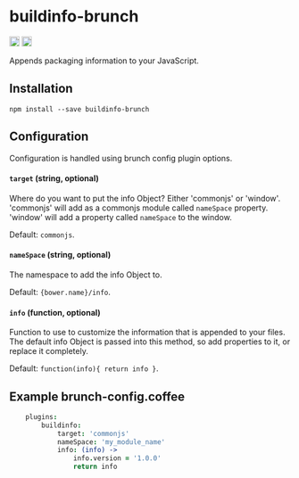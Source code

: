 # buildinfo-brunch

<img src="https://img.shields.io/npm/v/buildinfo-brunch.svg" alt="npm version" height="18">
<img src="https://img.shields.io/npm/dt/buildinfo-brunc.svg" alt="npm downloads" height="18">

Appends packaging information to your JavaScript.

## Installation

`npm install --save buildinfo-brunch`

## Configuration

Configuration is handled using brunch config plugin options.

#### `target` (string, optional)

Where do you want to put the info Object? Either 'commonjs' or 'window'.
'commonjs' will add as a commonjs module called `nameSpace` property.
'window' will add a property called `nameSpace` to the window.

Default: `commonjs`.

#### `nameSpace` (string, optional)

The namespace to add the info Object to.

Default: `{bower.name}/info`.

#### `info` (function, optional)

Function to use to customize the information that is appended to your files.
The default info Object is passed into this method, so add properties to it,
or replace it completely.

Default: `function(info){ return info }`.

## Example brunch-config.coffee

```coffee
	plugins:
		buildinfo:
			target: 'commonjs'
			nameSpace: 'my_module_name'
			info: (info) ->
				info.version = '1.0.0'
				return info
````
